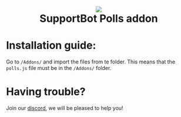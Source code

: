 <h1 align="center">
    <br>
    <a href="https://github.com/Emerald-Services/Addons"><img src="https://media.discordapp.net/attachments/1097239914560622772/1097239914690654390/sb-addons-png.png?width=1439&height=479"></a>
    <br>
    SupportBot Polls addon
    <br>
</h1>

# Installation guide:
 Go to `/Addons/` and import the files from te folder. This means that the `polls.js` file must be in the `/Addons/` folder.
 
 # Having trouble?

Join our [discord](https://discord.gg/zqTAQsY32k), we will be pleased to help you!
